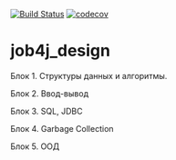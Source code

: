 [![Build Status](https://www.travis-ci.com/flex021981/job4j_design.svg?branch=master)](https://www.travis-ci.com/flex021981/job4j_design)
[![codecov](https://codecov.io/gh/flex021981/job4j_design/branch/master/graph/badge.svg?token=6PAVQXK2K5)](https://codecov.io/gh/flex021981/job4j_design)

# job4j_design

Блок 1. Структуры данных и алгоритмы.

Блок 2. Ввод-вывод

Блок 3. SQL, JDBC

Блок 4. Garbage Collection

Блок 5. ООД
